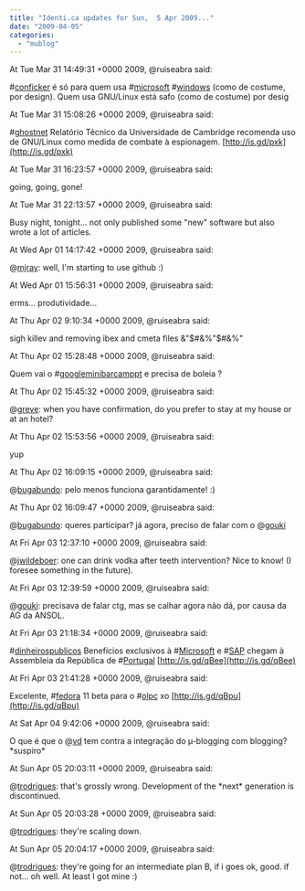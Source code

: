 ```yaml
---
title: "Identi.ca updates for Sun,  5 Apr 2009..."
date: "2009-04-05"
categories: 
  - "mublog"
---
```


At Tue Mar 31 14:49:31 +0000 2009, @ruiseabra said:

#[conficker](http://identi.ca/tag/conficker) é só para quem usa #[microsoft](http://identi.ca/tag/microsoft) #[windows](http://identi.ca/tag/windows) (como de costume, por design). Quem usa GNU/Linux está safo (como de costume) por desig

At Tue Mar 31 15:08:26 +0000 2009, @ruiseabra said:

#[ghostnet](http://identi.ca/tag/ghostnet) Relatório Técnico da Universidade de Cambridge recomenda uso de GNU/Linux como medida de combate à espionagem. [http://is.gd/pxk](http://is.gd/pxk)

At Tue Mar 31 16:23:57 +0000 2009, @ruiseabra said:

going, going, gone!

At Tue Mar 31 22:13:57 +0000 2009, @ruiseabra said:

Busy night, tonight... not only published some "new" software but also wrote a lot of articles.

At Wed Apr 01 14:17:42 +0000 2009, @ruiseabra said:

@[mjray](http://identi.ca/mjray): well, I'm starting to use github :)

At Wed Apr 01 15:56:31 +0000 2009, @ruiseabra said:

erms... produtividade...

At Thu Apr 02 9:10:34 +0000 2009, @ruiseabra said:

sigh killev and removing ibex and cmeta files &"$#&%"$#&%"

At Thu Apr 02 15:28:48 +0000 2009, @ruiseabra said:

Quem vai o #[googleminibarcamppt](http://identi.ca/tag/googleminibarcamppt) e precisa de boleia ?

At Thu Apr 02 15:45:32 +0000 2009, @ruiseabra said:

@[greve](http://identi.ca/greve): when you have confirmation, do you prefer to stay at my house or at an hotel?

At Thu Apr 02 15:53:56 +0000 2009, @ruiseabra said:

yup

At Thu Apr 02 16:09:15 +0000 2009, @ruiseabra said:

@[bugabundo](http://identi.ca/bugabundo): pelo menos funciona garantidamente! :)

At Thu Apr 02 16:09:47 +0000 2009, @ruiseabra said:

@[bugabundo](http://identi.ca/bugabundo): queres participar? já agora, preciso de falar com o @[gouki](http://identi.ca/gouki)

At Fri Apr 03 12:37:10 +0000 2009, @ruiseabra said:

@[jwildeboer](http://identi.ca/jwildeboer): one can drink vodka after teeth intervention? Nice to know! (I foresee something in the future).

At Fri Apr 03 12:39:59 +0000 2009, @ruiseabra said:

@[gouki](http://identi.ca/gouki): precisava de falar ctg, mas se calhar agora não dá, por causa da AG da ANSOL.

At Fri Apr 03 21:18:34 +0000 2009, @ruiseabra said:

#[dinheirospublicos](http://identi.ca/tag/dinheirospublicos) Benefícios exclusivos à #[Microsoft](http://identi.ca/tag/Microsoft) e #[SAP](http://identi.ca/tag/SAP) chegam à Assembleia da República de #[Portugal](http://identi.ca/tag/Portugal) [http://is.gd/qBee](http://is.gd/qBee)

At Fri Apr 03 21:41:28 +0000 2009, @ruiseabra said:

Excelente, #[fedora](http://identi.ca/tag/fedora) 11 beta para o #[olpc](http://identi.ca/tag/olpc) xo [http://is.gd/qBpu](http://is.gd/qBpu)

At Sat Apr 04 9:42:06 +0000 2009, @ruiseabra said:

O que é que o @[vd](http://identi.ca/vd) tem contra a integração do µ-blogging com blogging? \*suspiro\*

At Sun Apr 05 20:03:11 +0000 2009, @ruiseabra said:

@[trodrigues](http://identi.ca/trodrigues): that's grossly wrong. Development of the \*next\* generation is discontinued.

At Sun Apr 05 20:03:28 +0000 2009, @ruiseabra said:

@[trodrigues](http://identi.ca/trodrigues): they're scaling down.

At Sun Apr 05 20:04:17 +0000 2009, @ruiseabra said:

@[trodrigues](http://identi.ca/trodrigues): they're going for an intermediate plan B, if i goes ok, good. if not... oh well. At least I got mine :)
